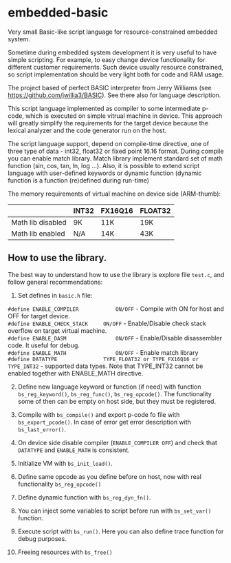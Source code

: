 # embedded-basic

Very small Basic-like script language for resource-constrained embedded system.

Sometime during embedded system development it is very useful to have simple scripting.
For example, to easy change device functionality for different customer requirements.
Such device usually resource constrained, so script implementation should be very light both for code and RAM usage.

The project based of perfect BASIC interpreter from Jerry Williams (see https://github.com/jwillia3/BASIC).
See there also for language description.

This script language implemented as compiler to some intermediate p-code, which is executed on simple vitrual machine in device.
This approach will greatly simplify the requirements for the target device because the lexical analyzer and the code generator run on the host.

The script language support, depend on compile-time directive, one of three type of data - int32, float32 or fixed point 16.16 format.
During compile you can enable match library. Match library implement standard set of math function (sin, cos, tan, ln, log ...).
Also, it is possible to extend script language with user-defined keywords or dynamic function (dynamic function is a function (re)defined during run-time)

The memory requirements of virtual machine on device side (ARM-thumb):


| | INT32 | FX16Q16| FLOAT32 |
| -- |-- | -- | -- |
| Math lib disabled | 9K | 11K | 19K |
| Math lib enabled | N/A | 14K | 43K |


How to use the library.
----------------------

The best way to understand how to use the library is explore file `test.c`,
and follow general recommendations:

1. Set defines in `basic.h` file:

`#define ENABLE_COMPILER			ON/OFF` - Compile with ON for host and OFF for target device.<br/>
`#define ENABLE_CHECK_STACK		ON/OFF` - Enable/Disable check stack overflow on target virtual machine.<br/>
`#define ENABLE_DASM				ON/OFF` - Enable/Disable disassembler code. It useful for debug.<br/>
`#define ENABLE_MATH				ON/OFF` - Enable match library<br/>
`#define DATATYPE				TYPE_FLOAT32 or TYPE_FX16Q16 or TYPE_INT32` - supported data types. Note that TYPE_INT32 cannot be enabled together with ENABLE_MATH directive.<br/>

2. Define new language keyword or function (if need) with function 	`bs_reg_keyword()`, `bs_reg_func()`, `bs_reg_opcode()`. The functionality some of then can be empty on host side, but they must be registered.

3. Compile with `bs_compile()` and export p-code fo file with `bs_export_pcode()`. In case of error get error description with `bs_last_error()`.

4. On device side disable compiler (`ENABLE_COMPILER OFF`) and check that `DATATYPE` and `ENABLE_MATH` is consistent. 

5. Initialize VM with `bs_init_load()`.

6. Define same opcode as you define before on host, now with real functionality `bs_reg_opcode()`

7. Define dynamic function with `bs_reg_dyn_fn()`.

8. You can inject some variables to script before run with `bs_set_var()` function.

9. Execute script with `bs_run()`. Here you can also define trace function for debug purposes.

10. Freeing resources with `bs_free()`



